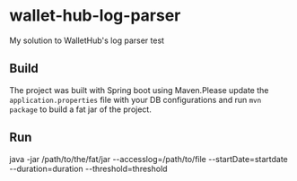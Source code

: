 # wallet-hub-log-parser
My solution to WalletHub's log parser test

## Build
The project was built with Spring boot using Maven.Please update the `application.properties` file with your DB configurations and run `mvn package` to build a fat jar of the project.

## Run
java -jar /path/to/the/fat/jar --accesslog=/path/to/file --startDate=startdate --duration=duration --threshold=threshold
 
